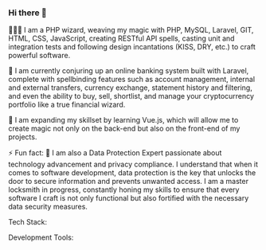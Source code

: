 ### Hi there 👋

👩🏻‍💻 I am a PHP wizard, weaving my magic with PHP, MySQL, Laravel, GIT, HTML, CSS, JavaScript, creating RESTful API spells, casting unit and integration tests and following design incantations (KISS, DRY, etc.) to craft powerful software.

🔭 I am currently conjuring up an online banking system built with Laravel, complete with spellbinding features such as account management, internal and external transfers, currency exchange, statement history and filtering, and even the ability to buy, sell, shortlist, and manage your cryptocurrency portfolio like a true financial wizard.

🌱 I am expanding my skillset by learning Vue.js, which will allow me to create magic not only on the back-end but also on the front-end of my projects.

⚡ Fun fact: 
🔐 I am also a Data Protection Expert passionate about technology advancement and privacy compliance.
I understand that when it comes to software development, data protection is the key that unlocks the door to secure information and prevents unwanted access. I am a master locksmith in progress, constantly honing my skills to ensure that every software I craft is not only functional but also fortified with the necessary data security measures.

Tech Stack:

Development Tools:
